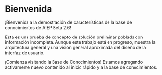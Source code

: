 # Bienvenida

¡Bienvenida a la demostración de características de la base de conocimientos de AIEP Beta 2.6!

Esta es una prueba de concepto de solución preliminar poblada con información incompleta.
Aunque este trabajo está en progreso, muestra la arquitectura general y una visión general aproximada del diseño de la interfaz de usuario.

¡Comienza visitando la Base de Conocimientos! Estamos agregando activamente nuevo contenido al inicio rápido y a la base de conocimientos.